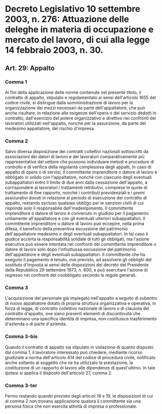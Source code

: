 # Decreto Legislativo 10 settembre 2003, n. 276: Attuazione delle deleghe in materia di occupazione e mercato del lavoro, di cui alla legge 14 febbraio 2003, n. 30.

## Art. 29: Appalto

### Comma 1

Ai fini della applicazione delle norme contenute nel presente titolo, il contratto di appalto, stipulato e regolamentato ai sensi dell'articolo 1655 del codice civile, si distingue dalla somministrazione di lavoro per la organizzazione dei mezzi necessari da parte dell'appaltatore, che può anche risultare, in relazione alle esigenze dell'opera o del servizio dedotti in contratto, dall'esercizio del potere organizzativo e direttivo nei confronti dei lavoratori utilizzati nell'appalto, nonché per la assunzione, da parte del medesimo appaltatore, del rischio d'impresa.

### Comma 2

Salvo diversa disposizione dei contratti collettivi nazionali sottoscritti da associazioni dei datori di lavoro e dei lavoratori comparativamente più rappresentative del settore che possono individuare metodi e procedure di controllo e di verifica della regolarità complessiva degli appalti, In caso di appalto di opere o di servizi, il committente imprenditore o datore di lavoro è obbligato in solido con l'appaltatore, nonché con ciascuno degli eventuali subappaltatori entro il limite di due anni dalla cessazione dell'appalto, a corrispondere ai lavoratori i trattamenti retributivi, comprese le quote di trattamento di fine rapporto, nonché i contributi previdenziali e i premi assicurativi dovuti in relazione al periodo di esecuzione del contratto di appalto, restando escluso qualsiasi obbligo per le sanzioni civili di cui risponde solo il responsabile dell'inadempimento.
Il committente imprenditore o datore di lavoro è convenuto in giudizio per il pagamento unitamente all'appaltatore e con gli eventuali ulteriori subappaltatori.
Il committente imprenditore o datore di lavoro può eccepire, nella prima difesa, il beneficio della preventiva escussione del patrimonio dell'appaltatore medesimo e degli eventuali subappaltatori.
In tal caso il giudice accerta la responsabilità solidale di tutti gli obbligati, ma l'azione esecutiva può essere intentata nei confronti del committente imprenditore o datore di lavoro solo dopo l'infruttuosa escussione del patrimonio dell'appaltatore e degli eventuali subappaltatori.
Il committente che ha eseguito il pagamento è tenuto, ove previsto, ad assolvere gli obblighi del sostituto d'imposta ai sensi delle disposizioni del decreto del Presidente della Repubblica 29 settembre 1973, n. 600, e può esercitare l'azione di regresso nei confronti del coobbligato secondo le regole generali.

### Comma 3

L'acquisizione del personale già impiegato nell'appalto a seguito di subentro di nuovo appaltatore dotato di propria struttura organizzativa e operativa, in forza di legge, di contratto collettivo nazionale di lavoro o di clausola del contratto d'appalto, ove siano presenti elementi di discontinuità che determinano una specifica identità di impresa, non costituisce trasferimento d'azienda o di parte d'azienda.

### Comma 3-bis

Quando il contratto di appalto sia stipulato in violazione di quanto disposto dal comma 1, il lavoratore interessato può chiedere, mediante ricorso giudiziale a norma dell'articolo 414 del codice di procedura civile, notificato anche soltanto al soggetto che ne ha utilizzato la prestazione, la costituzione di un rapporto di lavoro alle dipendenze di quest'ultimo.
In tale ipotesi si applica il disposto dell'articolo 27, comma 2.

### Comma 3-ter

Fermo restando quando previsto dagli articoli 18 e 19, le disposizioni di cui al comma 2 non trovano applicazione qualora il committente sia una persona fisica che non esercita attività di impresa o professionale.
